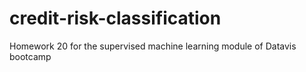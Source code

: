 # credit-risk-classification
Homework 20 for the supervised machine learning module of Datavis bootcamp
